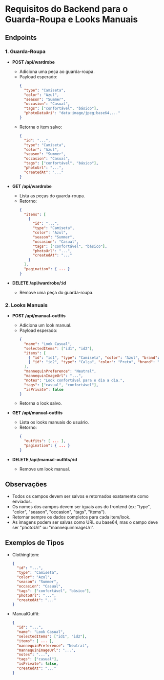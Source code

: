 # Requisitos do Backend para o Guarda-Roupa e Looks Manuais

## Endpoints

### 1. Guarda-Roupa
- **POST /api/wardrobe**
  - Adiciona uma peça ao guarda-roupa.
  - Payload esperado:
    ```json
    {
      "type": "Camiseta",
      "color": "Azul",
      "season": "Summer",
      "occasion": "Casual",
      "tags": ["confortável", "básico"],
      "photoDataUri": "data:image/jpeg;base64,..."
    }
    ```
  - Retorna o item salvo:
    ```json
    {
      "id": "...",
      "type": "Camiseta",
      "color": "Azul",
      "season": "Summer",
      "occasion": "Casual",
      "tags": ["confortável", "básico"],
      "photoUrl": "...",
      "createdAt": "..."
    }
    ```

- **GET /api/wardrobe**
  - Lista as peças do guarda-roupa.
  - Retorno:
    ```json
    {
      "items": [
        {
          "id": "...",
          "type": "Camiseta",
          "color": "Azul",
          "season": "Summer",
          "occasion": "Casual",
          "tags": ["confortável", "básico"],
          "photoUrl": "...",
          "createdAt": "..."
        }
      ],
      "pagination": { ... }
    }
    ```

- **DELETE /api/wardrobe/:id**
  - Remove uma peça do guarda-roupa.

### 2. Looks Manuais
- **POST /api/manual-outfits**
  - Adiciona um look manual.
  - Payload esperado:
    ```json
    {
      "name": "Look Casual",
      "selectedItems": ["id1", "id2"],
      "items": [
        { "id": "id1", "type": "Camiseta", "color": "Azul", "brand": "Nike" },
        { "id": "id2", "type": "Calça", "color": "Preto", "brand": "Levi's" }
      ],
      "mannequinPreference": "Neutral",
      "mannequinImageUrl": "...",
      "notes": "Look confortável para o dia a dia.",
      "tags": ["casual", "confortável"],
      "isPrivate": false
    }
    ```
  - Retorna o look salvo.

- **GET /api/manual-outfits**
  - Lista os looks manuais do usuário.
  - Retorno:
    ```json
    {
      "outfits": [ ... ],
      "pagination": { ... }
    }
    ```

- **DELETE /api/manual-outfits/:id**
  - Remove um look manual.

## Observações
- Todos os campos devem ser salvos e retornados exatamente como enviados.
- Os nomes dos campos devem ser iguais aos do frontend (ex: "type", "color", "season", "occasion", "tags", "items").
- Retornar sempre os dados completos para cada item/look.
- As imagens podem ser salvas como URL ou base64, mas o campo deve ser "photoUrl" ou "mannequinImageUrl".

## Exemplos de Tipos
- ClothingItem:
  ```json
  {
    "id": "...",
    "type": "Camiseta",
    "color": "Azul",
    "season": "Summer",
    "occasion": "Casual",
    "tags": ["confortável", "básico"],
    "photoUrl": "...",
    "createdAt": "..."
  }
  ```
- ManualOutfit:
  ```json
  {
    "id": "...",
    "name": "Look Casual",
    "selectedItems": ["id1", "id2"],
    "items": [ ... ],
    "mannequinPreference": "Neutral",
    "mannequinImageUrl": "...",
    "notes": "...",
    "tags": ["casual"],
    "isPrivate": false,
    "createdAt": "..."
  }
  ```
